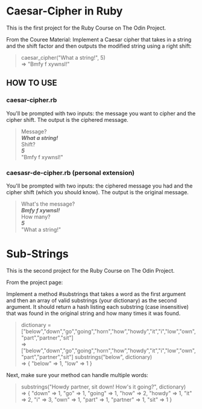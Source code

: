# Caesar-Cipher in Ruby

This is the first project for the Ruby Course on The Odin Project.

From the Couree Material:
Implement a Caesar cipher that takes in a string and the shift factor and then outputs the modified string using a right shift:

  > caesar_cipher("What a string!", 5)  
  => "Bmfy f xywnsl!"

## HOW TO USE

### caesar-cipher.rb
You'll be prompted with two inputs: the message you want to cipher and the cipher shift. The output is the ciphered message.

  > Message?  
  > ***What a string!***  
  > Shift?  
  > ***5***  
  > "Bmfy f xywnsl!"  

### caesasr-de-cipher.rb (personal extension)
You'll be prompted with two inputs: the ciphered message you had and the cipher shift (which you should know). The output is the original message.

  > What's the message?  
  > ***Bmfy f xywnsl!***  
  > How many?  
  > ***5***  
  > "What a string!"  

  
# Sub-Strings

This is the second project for the Ruby Course on The Odin Project.

From the project page:

Implement a method #substrings that takes a word as the first argument and then an array of valid substrings (your dictionary) as the second argument. It should return a hash listing each substring (case insensitive) that was found in the original string and how many times it was found.
   > dictionary = ["below","down","go","going","horn","how","howdy","it","i","low","own","part","partner","sit"]  
   => ["below","down","go","going","horn","how","howdy","it","i","low","own","part","partner","sit"]
   substrings("below", dictionary)  
   => { "below" => 1, "low" => 1 }

Next, make sure your method can handle multiple words:
  > substrings("Howdy partner, sit down! How's it going?", dictionary)  
  => { "down" => 1, "go" => 1, "going" => 1, "how" => 2, "howdy" => 1, "it" => 2, "i" => 3, "own" => 1, "part" => 1, "partner" => 1, "sit" => 1 }